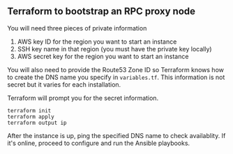 ## Terraform to bootstrap an RPC proxy node

You will need three pieces of private information

1. AWS key ID for the region you want to start an instance
2. SSH key name in that region (you must have the private key locally)
3. AWS secret key for the region you want to start an instance

You will also need to provide the Route53 Zone ID so Terraform knows how to create the DNS name you specify in `variables.tf`. This information is not secret but it varies for each installation.

Terraform will prompt you for the secret information.

```
terraform init
terraform apply
terraform output ip
```

After the instance is up, ping the specified DNS name to check availablity. If it's online, proceed to configure and run the Ansible playbooks.